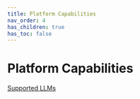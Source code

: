 ```yaml
---
title: Platform Capabilities
nav_order: 4
has_children: true
has_toc: false
---
```


# Platform Capabilities

[Supported LLMs](./supported-llms)
